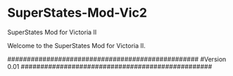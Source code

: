 # SuperStates-Mod-Vic2
SuperStates Mod for Victoria II

Welcome to the SuperStates Mod for Victoria II.

#################################################
#Version 0.01
#################################################
